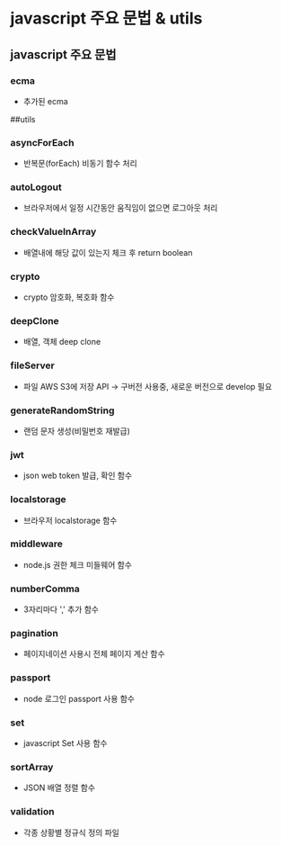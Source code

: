 # javascript 주요 문법 & utils

## javascript 주요 문법
### ecma
- 추가된 ecma

##utils
### asyncForEach
- 반복문(forEach) 비동기 함수 처리

### autoLogout
- 브라우저에서 일정 시간동안 움직임이 없으면 로그아웃 처리

### checkValueInArray
- 배열내에 해당 값이 있는지 체크 후 return boolean 

### crypto
- crypto 암호화, 복호화 함수

### deepClone
- 배열, 객체 deep clone

### fileServer
- 파일 AWS S3에 저장 API -> 구버전 사용중, 새로운 버전으로 develop 필요

### generateRandomString
- 랜덤 문자 생성(비밀번호 재발급)

### jwt
- json web token 발급, 확인 함수

### localstorage
- 브라우저 localstorage 함수

### middleware
- node.js 권한 체크 미들웨어 함수

### numberComma
- 3자리마다 ',' 추가 함수

### pagination
- 페이지네이션 사용시 전체 페이지 계산 함수

### passport
- node 로그인 passport 사용 함수

### set
- javascript Set 사용 함수

### sortArray
- JSON 배열 정렬 함수

### validation
- 각종 상황별 정규식 정의 파일